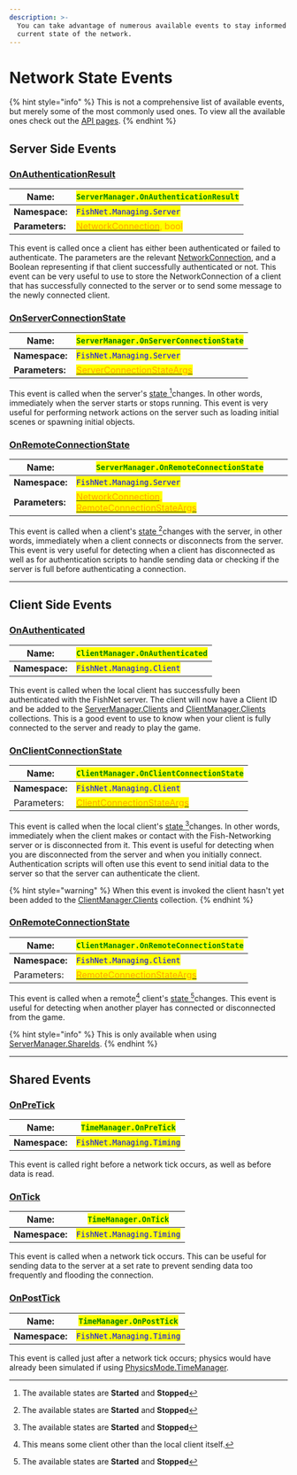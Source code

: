 ```yaml
---
description: >-
  You can take advantage of numerous available events to stay informed about the
  current state of the network.
---
```


# Network State Events

{% hint style="info" %}
This is not a comprehensive list of available events, but merely some of the most commonly used ones. To view all the available ones check out the [API pages](https://firstgeargames.com/FishNet/api/api/index.html).
{% endhint %}

## Server Side Events

### [**OnAuthenticationResult**](https://firstgeargames.com/FishNet/api/api/FishNet.Managing.Server.ServerManager.html#FishNet_Managing_Server_ServerManager_OnAuthenticationResult)

| **Name:**       | <mark style="color:green;">`ServerManager.OnAuthenticationResult`</mark>                                                                                                              |
| --------------- | ------------------------------------------------------------------------------------------------------------------------------------------------------------------------------------- |
| **Namespace:**  | <mark style="color:blue;">`FishNet.Managing.Server`</mark>                                                                                                                            |
| **Parameters:** | [<mark style="color:orange;">NetworkConnection</mark>](https://firstgeargames.com/FishNet/api/api/FishNet.Connection.NetworkConnection.html)<mark style="color:orange;">, bool</mark> |

This event is called once a client has either been authenticated or failed to authenticate. The parameters are the relevant [NetworkConnection](server-and-client-identification/networkconnections.md), and a Boolean representing if that client successfully authenticated or not. This event can be very useful to use to store the NetworkConnection of a client that has successfully connected to the server or to send some message to the newly connected client.

### [**OnServerConnectionState**](https://firstgeargames.com/FishNet/api/api/FishNet.Managing.Server.ServerManager.html#FishNet_Managing_Server_ServerManager_OnServerConnectionState)

| **Name:**       | <mark style="color:green;">`ServerManager.OnServerConnectionState`</mark>                                                                                      |
| --------------- | -------------------------------------------------------------------------------------------------------------------------------------------------------------- |
| **Namespace:**  | <mark style="color:blue;">`FishNet.Managing.Server`</mark>                                                                                                     |
| **Parameters:** | [<mark style="color:orange;">ServerConnectionStateArgs</mark>](https://firstgeargames.com/FishNet/api/api/FishNet.Transporting.ServerConnectionStateArgs.html) |

This event is called when the server's [state ](#user-content-fn-1)[^1]changes. In other words, immediately when the server starts or stops running. This event is very useful for performing network actions on the server such as loading initial scenes or spawning initial objects.

### [**OnRemoteConnectionState**](https://firstgeargames.com/FishNet/api/api/FishNet.Managing.Server.ServerManager.html#FishNet_Managing_Server_ServerManager_OnRemoteConnectionState)

| **Name:**       | <mark style="color:green;">`ServerManager.OnRemoteConnectionState`</mark>                                                                                                                                                                                                                                                                       |
| --------------- | ----------------------------------------------------------------------------------------------------------------------------------------------------------------------------------------------------------------------------------------------------------------------------------------------------------------------------------------------- |
| **Namespace:**  | <mark style="color:blue;">`FishNet.Managing.Server`</mark>                                                                                                                                                                                                                                                                                      |
| **Parameters:** | [<mark style="color:orange;">NetworkConnection</mark>](https://firstgeargames.com/FishNet/api/api/FishNet.Connection.NetworkConnection.html)<mark style="color:orange;">,</mark> [<mark style="color:orange;">RemoteConnectionStateArgs</mark>](https://firstgeargames.com/FishNet/api/api/FishNet.Transporting.RemoteConnectionStateArgs.html) |

This event is called when a client's [state ](#user-content-fn-1)[^1]changes with the server, in other words, immediately when a client connects or disconnects from the server. This event is very useful for detecting when a client has disconnected as well as for authentication scripts to handle sending data or checking if the server is full before authenticating a connection.

***

## Client Side Events

### [**OnAuthenticated**](https://firstgeargames.com/FishNet/api/api/FishNet.Managing.Client.ClientManager.html#FishNet_Managing_Client_ClientManager_OnAuthenticated)

| **Name:**      | <mark style="color:green;">`ClientManager.OnAuthenticated`</mark> |
| -------------- | ----------------------------------------------------------------- |
| **Namespace:** | <mark style="color:blue;">`FishNet.Managing.Client`</mark>        |

This event is called when the local client has successfully been authenticated with the FishNet server. The client will now have a Client ID and be added to the [ServerManager.Clients](https://firstgeargames.com/FishNet/api/api/FishNet.Managing.Server.ServerManager.html#FishNet_Managing_Server_ServerManager_Clients) and [ClientManager.Clients](https://firstgeargames.com/FishNet/api/api/FishNet.Managing.Client.ClientManager.html#FishNet_Managing_Client_ClientManager_Clients) collections. This is a good event to use to know when your client is fully connected to the server and ready to play the game.

### [**OnClientConnectionState**](https://firstgeargames.com/FishNet/api/api/FishNet.Managing.Client.ClientManager.html#FishNet_Managing_Client_ClientManager_OnClientConnectionState)

| **Name:**      | <mark style="color:green;">`ClientManager.OnClientConnectionState`</mark>                                                                                      |
| -------------- | -------------------------------------------------------------------------------------------------------------------------------------------------------------- |
| **Namespace:** | <mark style="color:blue;">`FishNet.Managing.Client`</mark>                                                                                                     |
| Parameters:    | [<mark style="color:orange;">ClientConnectionStateArgs</mark>](https://firstgeargames.com/FishNet/api/api/FishNet.Transporting.ClientConnectionStateArgs.html) |

This event is called when the local client's [state ](#user-content-fn-1)[^1]changes. In other words, immediately when the client makes or contact with the Fish-Networking server or is disconnected from it. This event is useful for detecting when you are disconnected from the server and when you initially connect. Authentication scripts will often use this event to send initial data to the server so that the server can authenticate the client.

{% hint style="warning" %}
When this event is invoked the client hasn't yet been added to the [ClientManager.Clients](https://firstgeargames.com/FishNet/api/api/FishNet.Managing.Client.ClientManager.html#FishNet_Managing_Client_ClientManager_Clients) collection.
{% endhint %}

### [**OnRemoteConnectionState**](https://firstgeargames.com/FishNet/api/api/FishNet.Managing.Client.ClientManager.html#FishNet_Managing_Client_ClientManager_OnRemoteConnectionState)

| **Name:**      | <mark style="color:green;">`ClientManager.OnRemoteConnectionState`</mark>                                                                                      |
| -------------- | -------------------------------------------------------------------------------------------------------------------------------------------------------------- |
| **Namespace:** | <mark style="color:blue;">`FishNet.Managing.Client`</mark>                                                                                                     |
| Parameters:    | [<mark style="color:orange;">RemoteConnectionStateArgs</mark>](https://firstgeargames.com/FishNet/api/api/FishNet.Transporting.RemoteConnectionStateArgs.html) |

This event is called when a remote[^2] client's [state ](#user-content-fn-1)[^1]changes. This event is useful for detecting when another player has connected or disconnected from the game.

{% hint style="info" %}
This is only available when using [ServerManager.ShareIds](https://firstgeargames.com/FishNet/api/api/FishNet.Managing.Server.ServerManager.html#FishNet_Managing_Server_ServerManager_ShareIds).
{% endhint %}

***

## Shared Events

### [**OnPreTick**](https://firstgeargames.com/FishNet/api/api/FishNet.Managing.Timing.TimeManager.html#FishNet_Managing_Timing_TimeManager_OnPreTick)

| **Name:**      | <mark style="color:green;">`TimeManager.OnPreTick`</mark>  |
| -------------- | ---------------------------------------------------------- |
| **Namespace:** | <mark style="color:blue;">`FishNet.Managing.Timing`</mark> |

This event is called right before a network tick occurs, as well as before data is read.

### [**OnTick**](https://firstgeargames.com/FishNet/api/api/FishNet.Managing.Timing.TimeManager.html#FishNet_Managing_Timing_TimeManager_OnTick)

| **Name:**      | <mark style="color:green;">`TimeManager.OnTick`</mark>     |
| -------------- | ---------------------------------------------------------- |
| **Namespace:** | <mark style="color:blue;">`FishNet.Managing.Timing`</mark> |

This event is called when a network tick occurs. This can be useful for sending data to the server at a set rate to prevent sending data too frequently and flooding the connection.

### [**OnPostTick**](https://firstgeargames.com/FishNet/api/api/FishNet.Managing.Timing.TimeManager.html#FishNet_Managing_Timing_TimeManager_OnPostTick)

| **Name:**      | <mark style="color:green;">`TimeManager.OnPostTick`</mark> |
| -------------- | ---------------------------------------------------------- |
| **Namespace:** | <mark style="color:blue;">`FishNet.Managing.Timing`</mark> |

This event is called just after a network tick occurs; physics would have already been simulated if using [PhysicsMode.TimeManager](../../fishnet-building-blocks/components/managers/time-manager.md).

[^1]: The available states are **Started** and **Stopped**

[^2]: This means some client other than the local client itself.

